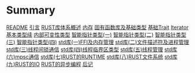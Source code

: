 # Summary
[README](./README.md)
[引言](./引言.md)
[RUST库体系概述](./01-RUST库体系概述.md)
[内存](./02-内存.md)
[固有函数库及基础类型](./03-固有函数库及基础类型.md)
[基础Trait](./04-基础Trait.md)
[Iterator](./05-Iterator.md)
[基本类型续](./06-基本类型续.md)
[内部可变性类型](./07-内部可变性类型.md)
[智能指针类型(一)](./08-智能指针类型(一).md)
[智能指针类型(二)](./09-智能指针类型(二).md)
[智能指针类型(三)](./10-智能指针类型(三).md)
[智能指针类型(四)](./11-智能指针类型(四).md)
[std库(一)FFI及内存管理](./12-std库(一)FFI及内存管理.md)
[std库(二)文件描述符及进程管理](./13-std库(二)文件描述符及进程管理.md)
[std库(三)线程间锁通信](./14-std库(三)线程间锁通信.md)
[std库(四)线程临界区类型](./15-std库(四)线程临界区类型.md)
[std库(五)线程管理](./16-std库(五)线程管理.md)
[std库(六)mpsc通信](./17-std库(六)mpsc通信.md)
[std库(七)RUST的RUNTIME](./18-std库(七)RUST的RUNTIME.md)
[std库(八)RUST文件系统](./19-std库(八)RUST文件系统.md)
[std库(九)RUST的IO](./20-std库(九)RUST的IO.md)
[RUST的异步编程](./21-RUST的异步编程.md)
[后记](./后记.md)